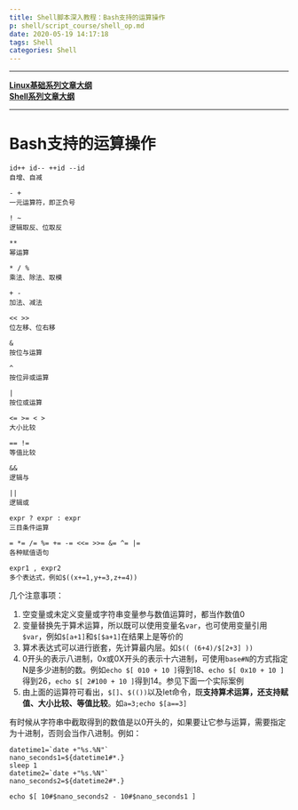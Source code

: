 ```yaml
---
title: Shell脚本深入教程：Bash支持的运算操作
p: shell/script_course/shell_op.md
date: 2020-05-19 14:17:18
tags: Shell
categories: Shell
---
```


------

**[Linux基础系列文章大纲](/linux/index)**  
**[Shell系列文章大纲](/shell/index)**  

------

# Bash支持的运算操作

```
id++ id-- ++id --id
自增、自减

- +
一元运算符，即正负号

! ~
逻辑取反、位取反

**
幂运算

* / %
乘法、除法、取模

+ -
加法、减法

<< >>
位左移、位右移

&
按位与运算

^
按位异或运算

|
按位或运算

<= >= < >
大小比较

== !=
等值比较

&&
逻辑与

||
逻辑或

expr ? expr : expr
三目条件运算

= *= /= %= += -= <<= >>= &= ^= |=
各种赋值语句

expr1 , expr2
多个表达式，例如$((x+=1,y+=3,z+=4))
```

几个注意事项：

1. 空变量或未定义变量或字符串变量参与数值运算时，都当作数值0  
2. 变量替换先于算术运算，所以既可以使用变量名`var`，也可使用变量引用`$var`，例如`$[a+1]`和`$[$a+1]`在结果上是等价的  
3. 算术表达式可以进行嵌套，先计算最内层。如`$(( (6+4)/$[2+3] ))`  
4. 0开头的表示八进制，0x或0X开头的表示十六进制，可使用`base#N`的方式指定N是多少进制的数。例如`echo $[ 010 + 10 ]`得到18、`echo $[ 0x10 + 10 ]`得到26，`echo $[ 2#100 + 10 ]`得到14。参见下面一个实际案例  
5. 由上面的运算符可看出，`$[]`、`$(())`以及let命令，既**支持算术运算，还支持赋值、大小比较、等值比较**。如`a=3;echo $[a==3]`  

有时候从字符串中截取得到的数值是以0开头的，如果要让它参与运算，需要指定为十进制，否则会当作八进制。例如：

```shell
datetime1=`date +"%s.%N"`
nano_seconds1=${datetime1#*.}
sleep 1
datetime2=`date +"%s.%N"`
nano_seconds2=${datetime2#*.}

echo $[ 10#$nano_seconds2 - 10#$nano_seconds1 ]
```